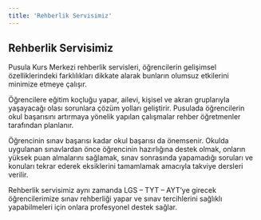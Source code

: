 ```yaml
---
title: 'Rehberlik Servisimiz'
---
```


## Rehberlik Servisimiz

Pusula Kurs Merkezi rehberlik servisleri, öğrencilerin gelişimsel özelliklerindeki farklılıkları dikkate alarak bunların olumsuz etkilerini minimize etmeye çalışır.

Öğrencilere eğitim koçluğu yapar, ailevi, kişisel ve akran gruplarıyla yaşayacağı olası sorunlara çözüm yolları geliştirir. Pusulada öğrencilerin okul başarısını artırmaya yönelik yapılan çalışmalar rehber öğretmenler tarafından planlanır.

Öğrencinin sınav başarısı kadar okul başarısı da önemsenir. Okulda uygulanan sınavlardan önce öğrencinin hazırlığına destek olmak, onların yüksek puan almalarını sağlamak, sınav sonrasında yapamadığı soruları ve konuları tekrar ederek eksiklerini tamamlamak amacıyla takviye dersleri verilir.

Rehberlik servisimiz aynı zamanda LGS – TYT – AYT’ye girecek öğrencilerimize sınav rehberliği yapar ve sınav tercihlerini sağlıklı yapabilmeleri için onlara profesyonel destek sağlar.
